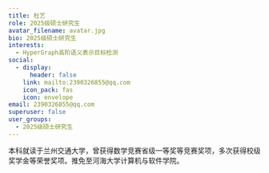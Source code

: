 ```yaml
---
title: 杜艺
role: 2025级硕士研究生
avatar_filename: avatar.jpg
bio: 2025级硕士研究生
interests:
  - HyperGraph高阶语义表示目标检测
social:
  - display:
      header: false
    link: mailto:2390326855@qq.com
    icon_pack: fas
    icon: envelope
email: 2390326855@qq.com
superuser: false
user_groups:
  - 2025级硕士研究生
---
```

本科就读于兰州交通大学，曾获得数学竞赛省级一等奖等竞赛奖项，多次获得校级奖学金等荣誉奖项。推免至河海大学计算机与软件学院。
